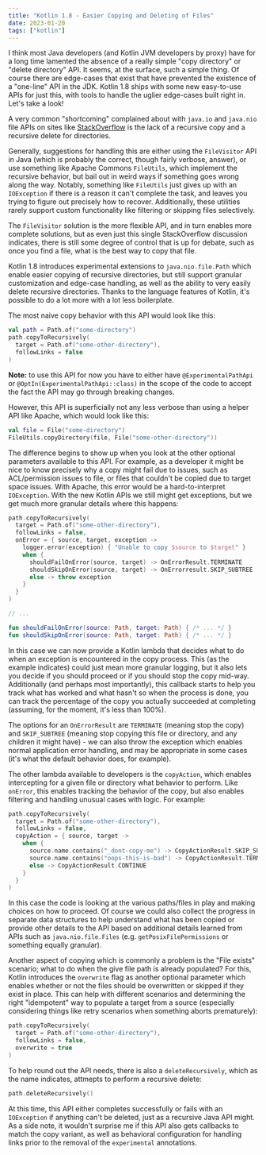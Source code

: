 ```yaml
---
title: "Kotlin 1.8 - Easier Copying and Deleting of Files"
date: 2023-01-20
tags: ["kotlin"]
---
```


I think most Java developers (and Kotlin JVM developers by proxy) have for a long time lamented the absence of a really simple "copy directory" or "delete directory" API. It seems, at the surface, such a simple thing. Of course there are edge-cases that exist that have prevented the existence of a "one-line" API in the JDK. Kotlin 1.8 ships with some new easy-to-use APIs for just this, with tools to handle the uglier edge-cases built right in. Let's take a look!

<!--more-->

A very common "shortcoming" complained about with `java.io` and `java.nio` file APIs on sites like [StackOverflow](https://stackoverflow.com/questions/29076439/java-8-copy-directory-recursively) is the lack of a recursive copy and a recursive delete for directories.

Generally, suggestions for handling this are either using the `FileVisitor` API in Java (which is probably the correct, though fairly verbose, answer), or use something like Apache Commons `FileUtils`, which implement the recursive behavior, but bail out in weird ways if something goes wrong along the way. Notably, something like `FileUtils` just gives up with an `IOException` if there is a reason it can't complete the task, and leaves you trying to figure out precisely how to recover. Additionally, these utilities rarely support custom functionality like filtering or skipping files selectively.

The `FileVisitor` solution is the more flexible API, and in turn enables more complete solutions, but as even just this single StackOverflow discussion indicates, there is still some degree of control that is up for debate, such as once you find a file, what is the best way to copy that file.

Kotlin 1.8 introduces experimental extensions to `java.nio.file.Path` which enable easier copying of recursive directories, but still support granular customization and edge-case handling, as well as the ability to very easily delete recursive directories. Thanks to the language features of Kotlin, it's possible to do a lot more with a lot less boilerplate.

The most naive copy behavior with this API would look like this:

```kotlin
val path = Path.of("some-directory")
path.copyToRecursively(
  target = Path.of("some-other-directory"),
  followLinks = false
)
```

**Note:** to use this API for now you have to either have `@ExperimentalPathApi` or `@OptIn(ExperimentalPathApi::class)` in the scope of the code to accept the fact the API may go through breaking changes.

However, this API is superficially not any less verbose than using a helper API like Apache, which would look like this:

```kotlin
val file = File("some-directory")
FileUtils.copyDirectory(file, File("some-other-directory"))
```

The difference begins to show up when you look at the other optional parameters available to this API. For example, as a developer it might be nice to know precisely why a copy might fail due to issues, such as ACL/permission issues to file, or files that couldn't be copied due to target space issues. With Apache, this error would be a hard-to-interpret `IOException`. With the new Kotlin APIs we still might get exceptions, but we get much more granular details where this happens:

```kotlin
path.copyToRecursively(
  target = Path.of("some-other-directory"),
  followLinks = false,
  onError = { source, target, exception ->
    logger.error(exception) { "Unable to copy $source to $target" }
    when {
      shouldFailOnError(source, target) -> OnErrorResult.TERMINATE
      shouldSkipOnError(source, target) -> OnErrorresult.SKIP_SUBTREE
      else -> throw exception
    }
  }
)

// ...

fun shouldFailOnError(source: Path, target: Path) { /* ... */ }
fun shouldSkipOnError(source: Path, target: Path) { /* ... */ }
```

In this case we can now provide a Kotlin lambda that decides what to do when an exception is encountered in the copy process. This (as the example indicates) could just mean more granular logging, but it also lets you decide if you should proceed or if you should stop the copy mid-way. Additionally (and perhaps most importantly), this callback starts to help you track what has worked and what hasn't so when the process is done, you can track the percentage of the copy you actually succeeded at completing (assuming, for the moment, it's less than 100%).

The options for an `OnErrorResult` are `TERMINATE` (meaning stop the copy) and `SKIP_SUBTREE` (meaning stop copying this file or directory, and any children it might have) - we can also throw the exception which enables normal application error handling, and may be appropriate in some cases (it's what the default behavior does, for example).

The other lambda available to developers is the `copyAction`, which enables intercepting for a given file or directory what behavior to perform. Like `onError`, this enables tracking the behavior of the copy, but also enables filtering and handling unusual cases with logic. For example:

```kotlin
path.copyToRecursively(
  target = Path.of("some-other-directory"),
  followLinks = false,
  copyAction = { source, target ->
    when {
      source.name.contains("_dont-copy-me") -> CopyActionResult.SKIP_SUBTREE
      source.name.contains("oops-this-is-bad") -> CopyActionResult.TERMINATE
      else -> CopyActionResult.CONTINUE
    }
  }
)
```

In this case the code is looking at the various paths/files in play and making choices on how to proceed. Of course we could also collect the progress in separate data structures to help understand what has been copied or provide other details to the API based on additional details learned from APIs such as `java.nio.file.Files` (e.g. `getPosixFilePermissions` or something equally granular).

Another aspect of copying which is commonly a problem is the "File exists" scenario; what to do when the give file path is already populated? For this, Kotlin introduces the `overwrite` flag as another optional parameter which enables whether or not the files should be overwritten or skipped if they exist in place. This can help with different scenarios and determining the right "idempotent" way to populate a target from a source (especially considering things like retry scenarios when something aborts prematurely):

```kotlin
path.copyToRecursively(
  target = Path.of("some-other-directory"),
  followLinks = false,
  overwrite = true
)
```

To help round out the API needs, there is also a `deleteRecursively`, which as the name indicates, attmepts to perform a recursive delete:

```kotlin
path.deleteRecursively()
```

At this time, this API either completes successfully or fails with an `IOException` if anything can't be deleted, just as a recursive Java API might. As a side note, it wouldn't surprise me if this API also gets callbacks to match the copy variant, as well as behavioral configuration for handling links prior to the removal of the `experimental` annotations.